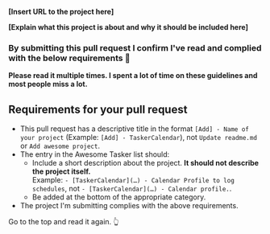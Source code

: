 <!-- Please fill in the below placeholders -->

**[Insert URL to the project here]**

**[Explain what this project is about and why it should be included here]**


### By submitting this pull request I confirm I've read and complied with the below requirements 🤚

**Please read it multiple times. I spent a lot of time on these guidelines and most people miss a lot.**

## Requirements for your pull request

- This pull request has a descriptive title in the format `[Add] - Name of your project` (Example: `[Add] - TaskerCalendar`), not `Update readme.md` or `Add awesome project`.
- The entry in the Awesome Tasker list should:
	- Include a short description about the project. **It should not describe the project itself.**<br>Example: `- [TaskerCalendar](…) - Calendar Profile to log schedules`, not `- [TaskerCalendar](…) - Calendar profile.`.
	- Be added at the bottom of the appropriate category.
- The project I'm submitting complies with the above requirements.

Go to the top and read it again. 👆️